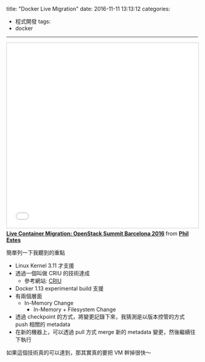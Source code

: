 title: "Docker Live Migration"
date: 2016-11-11 13:13:12
categories:
- 程式開發
tags:
- docker
---

<iframe src="//www.slideshare.net/slideshow/embed_code/key/GvdO7izO4dp714" width="595" height="485" frameborder="0" marginwidth="0" marginheight="0" scrolling="no" style="border:1px solid #CCC; border-width:1px; margin-bottom:5px; max-width: 100%;" allowfullscreen> </iframe> <div style="margin-bottom:5px"> <strong> <a href="//www.slideshare.net/PhilEstes/live-container-migration-openstack-summit-barcelona-2016" title="Live Container Migration: OpenStack Summit Barcelona 2016" target="_blank">Live Container Migration: OpenStack Summit Barcelona 2016</a> </strong> from <strong><a target="_blank" href="//www.slideshare.net/PhilEstes">Phil Estes</a></strong> </div>

<!--more-->

簡單列一下我聽到的重點

- Linux Kernel 3.11 才支援
- 透過一個叫做 CRIU 的技術達成
  - 參考網站: [CRIU](https://criu.org/)
- Docker 1.13 experimental build 支援
- 有兩個層面
  - In-Memory Change
	- In-Memory + Filesystem Change
- 透過 checkpoint 的方式，將變更記錄下來，我猜測是以版本控管的方式 push 相關的 metadata
- 在新的機器上，可以透過 pull 方式 merge 新的 metadata 變更，然後繼續往下執行

如果這個技術真的可以達到，那其實真的要把 VM 幹掉很快～
